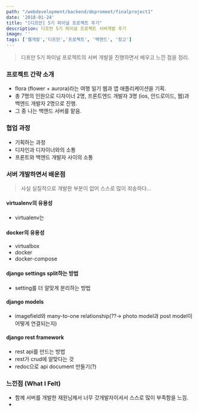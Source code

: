 ```yaml
---
path: "/webdevelopment/backend/depromeet/finalproject1"
date: '2018-01-24'
title: "[디프만] 5기 파이널 프로젝트 후기"
description: 디프만 5기 파이널 프로젝트 서버개발 후기
image: ''
tags: ['웹개발','디프만','프로젝트', '백엔드', '장고']
---
```

> 디프만 5기 파이널 프로젝트의 서버 개발을 진행하면서 배우고 느낀 점을 정리.

### 프로젝트 간략 소개
- flora (flower + aurora)라는 여행 일기 웹과 앱 애플리케이션을 기획.
- 총 7명의 인원으로 디자이너 2명, 프론트엔드 개발자 3명 (ios, 안드로이드, 웹)과 백엔드 개발자 2명으로 진행.
- 그 중 나는 백엔드 서버를 맡음.

### 협업 과정
- 기획하는 과정
- 디자인과 디자이너와의 소통
- 프론트와 백엔드 개발자 사이의 소통

### 서버 개발하면서 배운점
> 사실 실질적으로 개발한 부분이 없어 스스로 많이 죄송하다...

#### virtualenv의 유용성
- virtualenv는 

#### docker의 유용성
- virtualbox
- docker
- docker-compose

#### django settings split하는 방법
- setting를 더 알맞게 분리하는 방법

#### django models
- imagefield와 many-to-one relationship(??-> photo model과 post model이 어떻게 연결되는지)

#### django rest framework
- rest api를 만드는 방법
- rest가 crud에 알맞다는 것
- redoc으로 api document 만들기(?)

### 느낀점 (What I Felt)
- 함께 서버를 개발한 재원님께서 너무 갓개발자이셔서 스스로 많이 부족함을 느낌.
- 